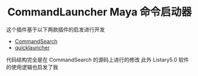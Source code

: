 
<h1 style="text-align:center">
CommandLauncher Maya 命令启动器
</h1>

这个插件基于以下两款插件的启发进行开发
+ [CommandSearch](https://apps.autodesk.com/MAYA/en/Detail/Index?id=3148420959640138602)
+ [quicklauncher](https://github.com/csaez/quicklauncher)

代码结构完全是在 CommandSearch 的源码上进行的修改
此外 Listary5.0 软件的使用逻辑也启发了我



